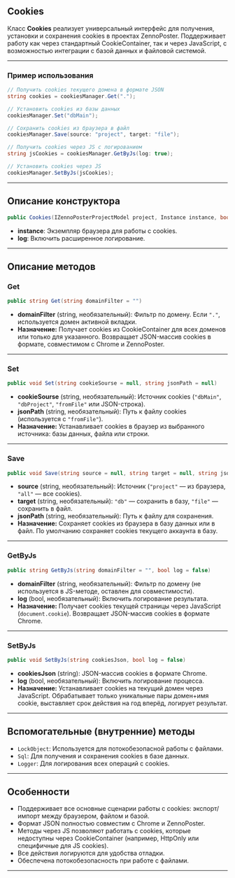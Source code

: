 
## Cookies

Класс **Cookies** реализует универсальный интерфейс для получения, установки и сохранения cookies в проектах ZennoPoster. Поддерживает работу как через стандартный CookieContainer, так и через JavaScript, с возможностью интеграции с базой данных и файловой системой.

---

### Пример использования

```csharp
// Получить cookies текущего домена в формате JSON
string cookies = cookiesManager.Get(".");

// Установить cookies из базы данных
cookiesManager.Set("dbMain");

// Сохранить cookies из браузера в файл
cookiesManager.Save(source: "project", target: "file");

// Получить cookies через JS с логированием
string jsCookies = cookiesManager.GetByJs(log: true);

// Установить cookies через JS
cookiesManager.SetByJs(jsCookies);
```


---

## Описание конструктора

```csharp
public Cookies(IZennoPosterProjectModel project, Instance instance, bool log = false)
```

- **instance**: Экземпляр браузера для работы с cookies.
- **log**: Включить расширенное логирование.

---

## Описание методов

### Get

```csharp
public string Get(string domainFilter = "")
```

- **domainFilter** (string, необязательный): Фильтр по домену. Если `"."`, используется домен активной вкладки.
- **Назначение:**
Получает cookies из CookieContainer для всех доменов или только для указанного. Возвращает JSON-массив cookies в формате, совместимом с Chrome и ZennoPoster.

---

### Set

```csharp
public void Set(string cookieSourse = null, string jsonPath = null)
```

- **cookieSourse** (string, необязательный): Источник cookies (`"dbMain"`, `"dbProject"`, `"fromFile"` или JSON-строка).
- **jsonPath** (string, необязательный): Путь к файлу cookies (используется с `"fromFile"`).
- **Назначение:**
Устанавливает cookies в браузер из выбранного источника: базы данных, файла или строки.

---

### Save

```csharp
public void Save(string source = null, string target = null, string jsonPath = null)
```

- **source** (string, необязательный): Источник (`"project"` — из браузера, `"all"` — все cookies).
- **target** (string, необязательный): `"db"` — сохранить в базу, `"file"` — сохранить в файл.
- **jsonPath** (string, необязательный): Путь к файлу для сохранения.
- **Назначение:**
Сохраняет cookies из браузера в базу данных или в файл.
По умолчанию сохраняет cookies текущего аккаунта в базу.

---

### GetByJs

```csharp
public string GetByJs(string domainFilter = "", bool log = false)
```

- **domainFilter** (string, необязательный): Фильтр по домену (не используется в JS-методе, оставлен для совместимости).
- **log** (bool, необязательный): Включить логирование результата.
- **Назначение:**
Получает cookies текущей страницы через JavaScript (`document.cookie`).
Возвращает JSON-массив cookies в формате Chrome.

---

### SetByJs

```csharp
public void SetByJs(string cookiesJson, bool log = false)
```

- **cookiesJson** (string): JSON-массив cookies в формате Chrome.
- **log** (bool, необязательный): Включить логирование процесса.
- **Назначение:**
Устанавливает cookies на текущий домен через JavaScript.
Обрабатывает только уникальные пары домен+имя cookie, выставляет срок действия на год вперёд, логирует результат.

---

## Вспомогательные (внутренние) методы

- `LockObject`: Используется для потокобезопасной работы с файлами.
- `Sql`: Для получения и сохранения cookies в базе данных.
- `Logger`: Для логирования всех операций с cookies.

---

## Особенности

- Поддерживает все основные сценарии работы с cookies: экспорт/импорт между браузером, файлом и базой.
- Формат JSON полностью совместим с Chrome и ZennoPoster.
- Методы через JS позволяют работать с cookies, которые недоступны через CookieContainer (например, HttpOnly или специфичные для JS cookies).
- Все действия логируются для удобства отладки.
- Обеспечена потокобезопасность при работе с файлами.

---
